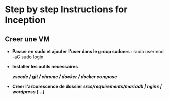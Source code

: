 # Step by step Instructions for Inception

## Creer une VM
- **Passer en sudo et ajouter l'user dans le group sudoers** : sudo usermod -aG sudo login 
- **Installer les outils necessaires**

    ***vscode / git / chrome / docker / docker compose***
- **Creer l'arborescence de dossier**
    ***srcs/requirements/mariadb | nginx | wordpress [...]***